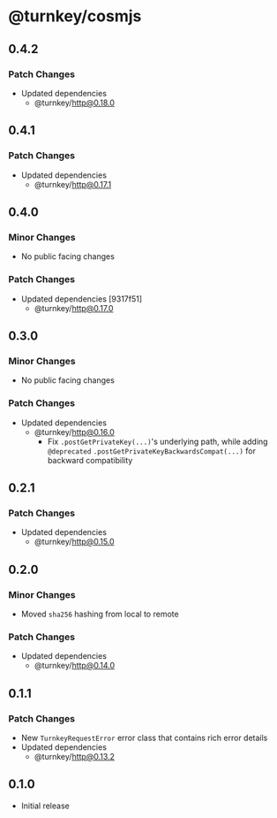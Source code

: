 # @turnkey/cosmjs

## 0.4.2

### Patch Changes

- Updated dependencies
  - @turnkey/http@0.18.0

## 0.4.1

### Patch Changes

- Updated dependencies
  - @turnkey/http@0.17.1

## 0.4.0

### Minor Changes

- No public facing changes

### Patch Changes

- Updated dependencies [9317f51]
  - @turnkey/http@0.17.0

## 0.3.0

### Minor Changes

- No public facing changes

### Patch Changes

- Updated dependencies
  - @turnkey/http@0.16.0
    - Fix `.postGetPrivateKey(...)`'s underlying path, while adding `@deprecated` `.postGetPrivateKeyBackwardsCompat(...)` for backward compatibility

## 0.2.1

### Patch Changes

- Updated dependencies
  - @turnkey/http@0.15.0

## 0.2.0

### Minor Changes

- Moved `sha256` hashing from local to remote

### Patch Changes

- Updated dependencies
  - @turnkey/http@0.14.0

## 0.1.1

### Patch Changes

- New `TurnkeyRequestError` error class that contains rich error details
- Updated dependencies
  - @turnkey/http@0.13.2

## 0.1.0

- Initial release
